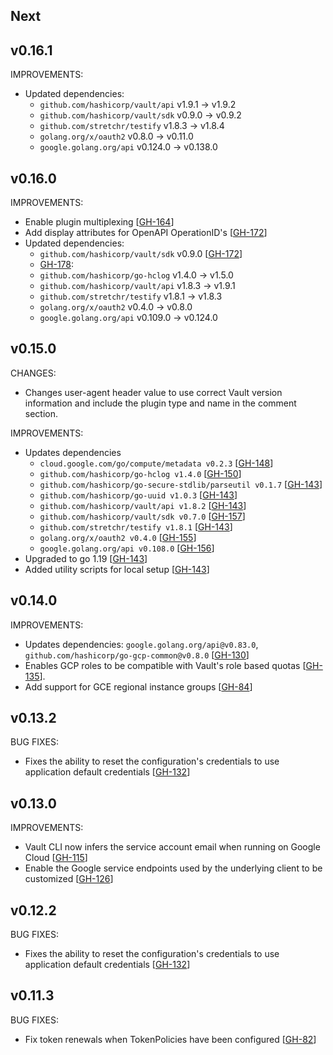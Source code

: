 ## Next

## v0.16.1

IMPROVEMENTS:

* Updated dependencies:
  * `github.com/hashicorp/vault/api` v1.9.1 -> v1.9.2
  * `github.com/hashicorp/vault/sdk` v0.9.0 -> v0.9.2
  * `github.com/stretchr/testify` v1.8.3 -> v1.8.4
  * `golang.org/x/oauth2` v0.8.0 -> v0.11.0
  * `google.golang.org/api` v0.124.0 -> v0.138.0

## v0.16.0

IMPROVEMENTS:

* Enable plugin multiplexing [[GH-164](https://github.com/hashicorp/vault-plugin-auth-gcp/pull/164)]
* Add display attributes for OpenAPI OperationID's [[GH-172](https://github.com/hashicorp/vault-plugin-auth-gcp/pull/172)]
* Updated dependencies:
  * `github.com/hashicorp/vault/sdk` v0.9.0 [[GH-172](https://github.com/hashicorp/vault-plugin-auth-gcp/pull/172)]
  * [GH-178](https://github.com/hashicorp/vault-plugin-auth-gcp/pull/178):
   * `github.com/hashicorp/go-hclog` v1.4.0 -> v1.5.0
   * `github.com/hashicorp/vault/api` v1.8.3 -> v1.9.1
   * `github.com/stretchr/testify` v1.8.1 -> v1.8.3
   * `golang.org/x/oauth2` v0.4.0 -> v0.8.0
   * `google.golang.org/api` v0.109.0 -> v0.124.0

## v0.15.0

CHANGES:

* Changes user-agent header value to use correct Vault version information and include
  the plugin type and name in the comment section.

IMPROVEMENTS:

* Updates dependencies
  * `cloud.google.com/go/compute/metadata v0.2.3` [[GH-148](https://github.com/hashicorp/vault-plugin-auth-gcp/pull/148)]
  * `github.com/hashicorp/go-hclog v1.4.0` [[GH-150](https://github.com/hashicorp/vault-plugin-auth-gcp/pull/150)]
  * `github.com/hashicorp/go-secure-stdlib/parseutil v0.1.7` [[GH-143](https://github.com/hashicorp/vault-plugin-auth-gcp/pull/143)]
  * `github.com/hashicorp/go-uuid v1.0.3` [[GH-143](https://github.com/hashicorp/vault-plugin-auth-gcp/pull/143)]
  * `github.com/hashicorp/vault/api v1.8.2` [[GH-143](https://github.com/hashicorp/vault-plugin-auth-gcp/pull/143)]
  * `github.com/hashicorp/vault/sdk v0.7.0` [[GH-157](https://github.com/hashicorp/vault-plugin-auth-gcp/pull/157)]
  * `github.com/stretchr/testify v1.8.1` [[GH-143](https://github.com/hashicorp/vault-plugin-auth-gcp/pull/143)]
  * `golang.org/x/oauth2 v0.4.0` [[GH-155](https://github.com/hashicorp/vault-plugin-auth-gcp/pull/155)]
  * `google.golang.org/api v0.108.0` [[GH-156](https://github.com/hashicorp/vault-plugin-auth-gcp/pull/156)]
* Upgraded to go 1.19 [[GH-143](https://github.com/hashicorp/vault-plugin-auth-gcp/pull/143)]
* Added utility scripts for local setup [[GH-143](https://github.com/hashicorp/vault-plugin-auth-gcp/pull/143)]

## v0.14.0

IMPROVEMENTS:

* Updates dependencies: `google.golang.org/api@v0.83.0`, `github.com/hashicorp/go-gcp-common@v0.8.0` [[GH-130](https://github.com/hashicorp/vault-plugin-auth-gcp/pull/130)]
* Enables GCP roles to be compatible with Vault's role based quotas [[GH-135](https://github.com/hashicorp/vault-plugin-auth-gcp/pull/135)].
* Add support for GCE regional instance groups [[GH-84](https://github.com/hashicorp/vault-plugin-auth-gcp/pull/84)]

## v0.13.2

BUG FIXES:

* Fixes the ability to reset the configuration's credentials to use application default credentials [[GH-132](https://github.com/hashicorp/vault-plugin-auth-gcp/pull/132)]

## v0.13.0

IMPROVEMENTS:
* Vault CLI now infers the service account email when running on Google Cloud [[GH-115](https://github.com/hashicorp/vault-plugin-auth-gcp/pull/115)]
* Enable the Google service endpoints used by the underlying client to be customized [[GH-126](https://github.com/hashicorp/vault-plugin-auth-gcp/pull/126)]

## v0.12.2

BUG FIXES:

* Fixes the ability to reset the configuration's credentials to use application default credentials [[GH-132](https://github.com/hashicorp/vault-plugin-auth-gcp/pull/132)]

## v0.11.3

BUG FIXES:
* Fix token renewals when TokenPolicies have been configured [[GH-82](https://github.com/hashicorp/vault-plugin-auth-gcp/pull/82)]
